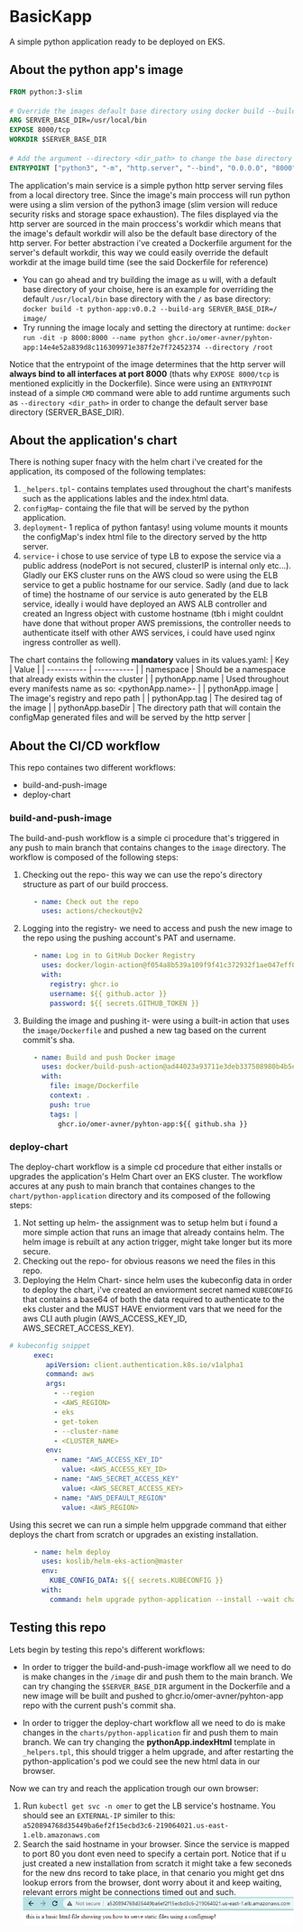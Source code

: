 # BasicKapp
A simple python application ready to be deployed on EKS.

## About the python app's image
```dockerfile
FROM python:3-slim

# Override the images default base directory using docker build --build-arg SERVER_BASE_DIR=<base_dir>
ARG SERVER_BASE_DIR=/usr/local/bin
EXPOSE 8000/tcp
WORKDIR $SERVER_BASE_DIR

# Add the argument --directory <dir_path> to change the base directory at runtime
ENTRYPOINT ["python3", "-m", "http.server", "--bind", "0.0.0.0", "8000"]
```
The application's main service is a simple python http server serving files from a local directory tree. Since the image's main proccess will run python were using a slim version of the python3 image (slim version will reduce security risks and storage space exhaustion). The files displayed via the http server are sourced in the main proccess's workdir which  means that the image's default workdir will also be the default base directory of the http server. For better abstraction i've created a Dockerfile argument for the server's default workdir, this way we could easily override the default workdir at the image build time (see the said Dockerfile for reference)

- You can go ahead and try  building the image as u will, with a default base directory of your choise, here is an example for overriding the default `/usr/local/bin` base directory with the `/` as base directory: 
`docker build -t python-app:v0.0.2 --build-arg SERVER_BASE_DIR=/ image/`
- Try running the image localy and setting the directory at runtime: `docker run -dit -p 8000:8000 --name python ghcr.io/omer-avner/pyhton-app:14e4e52a839d8c116309971e387f2e7f72452374 --directory /root`

Notice that the entrypoint of the image determines that the http server will **always bind to all interfaces at port 8000** (thats why `EXPOSE 8000/tcp` is mentioned explicitly in the Dockerfile). Since were using an `ENTRYPOINT` instead of a simple `CMD` command were able to add runtime arguments such as `--directory <dir_path>` in order to change the default server base directory (SERVER_BASE_DIR).

## About the application's chart
There is nothing super fnacy with the helm chart i've created for the application, its composed of the following templates:
1. `_helpers.tpl`- contains templates used throughout the chart's manifests such as the applications lables and the index.html data.
2. `configMap`- containg the file that will be served by the python application.
3. `deployment`- 1 replica of python fantasy! using volume mounts it mounts the configMap's index html file to the directory served by the http server.
4. `service`- i chose to use service of type LB to expose the service via a public address (nodePort is not secured, clusterIP is internal only etc...). Gladly our EKS cluster runs on the AWS cloud so were using the ELB service to get a public hostname for our service. Sadly (and due to lack of time) the hostname of our service is auto generated by the ELB service, ideally i would have deployed an AWS ALB controller and created an Ingress object with custome hostname (tbh i might couldnt have done that without proper AWS premissions, the controller needs to authenticate itself with other AWS services, i could have used nginx ingress controller as well).

The chart contains the following **mandatory** values in its values.yaml:
| Key         | Value       |
| ----------- | ----------- |
| namespace   | Should be a namespace that already exists within the cluster |
| pythonApp.name | Used throughout every manifests name as so: <pythonApp.name>-<resourceType> |
| pythonApp.image | The image's registry and repo path |
| pythonApp.tag | The desired tag of the image |
| pythonApp.baseDir | The directory path that will contain the configMap generated files and will be served by the http server |


## About the CI/CD workflow
This repo containes two different workflows:
- build-and-push-image
- deploy-chart

### build-and-push-image
The build-and-push workflow is a simple ci procedure that's triggered in any push to main branch that contains changes to the `image` directory. The workflow is composed of the following steps:
1. Checking out the repo- this way we can use the repo's directory structure as part of our build proccess.
```yml
      - name: Check out the repo
        uses: actions/checkout@v2
```
2. Logging into the registry- we need to access and push the new image to the repo using the pushing account's PAT and username.
```yml
      - name: Log in to GitHub Docker Registry
        uses: docker/login-action@f054a8b539a109f9f41c372932f1ae047eff08c9
        with:
          registry: ghcr.io
          username: ${{ github.actor }}
          password: ${{ secrets.GITHUB_TOKEN }}
```
3. Building the image and pushing it- were using a built-in action that uses the `image/Dockerfile` and pushed a new tag based on the current commit's sha.
```yml
      - name: Build and push Docker image
        uses: docker/build-push-action@ad44023a93711e3deb337508980b4b5e9bcdc5dc
        with:
          file: image/Dockerfile
          context: .
          push: true
          tags: |
            ghcr.io/omer-avner/pyhton-app:${{ github.sha }}
```

### deploy-chart
The deploy-chart workflow is a simple cd procedure that either installs or upgrades the application's Helm Chart over an EKS cluster. The workflow accures at any push to main branch that containes changes to the `chart/python-application` directory and its composed of the following steps:
1. Not setting up helm- the assignment was to setup helm but i found a more simple action that runs an image that already contains helm. The helm image is rebuilt at any action trigger, might take longer but its more secure.
2. Checking out the repo- for obvious reasons we need the files in this repo.
3. Deploying the Helm Chart- since helm uses the kubeconfig data in order to deploy the chart, i've created an enviorment secret named `KUBECONFIG` that contains a base64 of both the data required to authenticate to the eks cluster and the MUST HAVE enviorment vars that we need for the aws CLI auth plugin (AWS_ACCESS_KEY_ID, AWS_SECRET_ACCESS_KEY).
```yml
# kubeconfig snippet
      exec:
         apiVersion: client.authentication.k8s.io/v1alpha1
         command: aws
         args:
           - --region
           - <AWS_REGION>
           - eks
           - get-token
           - --cluster-name
           - <CLUSTER_NAME>
         env:
           - name: "AWS_ACCESS_KEY_ID"
             value: <AWS_ACCESS_KEY_ID>
           - name: "AWS_SECRET_ACCESS_KEY"
             value: <AWS_SECRET_ACCESS_KEY>
           - name: "AWS_DEFAULT_REGION"
             value: <AWS_REGION>
```
 Using this secret we can run a simple helm uppgrade command that either deploys the chart from scratch or upgrades an existing installation.
```yml
      - name: helm deploy
        uses: koslib/helm-eks-action@master
        env:
          KUBE_CONFIG_DATA: ${{ secrets.KUBECONFIG }}
        with:
          command: helm upgrade python-application --install --wait charts/python-application
```

## Testing this repo
Lets begin by testing this repo's different workflows:
- In order to trigger the build-and-push-image workflow all we need to do is make changes in the `/image` dir and push them to the main branch. We can try changing the `$SERVER_BASE_DIR` argument in the Dockerfile and a new image will be built and pushed to ghcr.io/omer-avner/pyhton-app repo with the current push's commit sha.

- In order to trigger the deploy-chart workflow all we need to do is make changes in the `charts/python-application` fir and push them to main branch. We can try changing the **pythonApp.indexHtml** template in `_helpers.tpl`, this should trigger a helm upgrade, and after restarting the python-application's pod we could see the new html data in our browser.

Now we can try and reach the application trough our own browser:
1. Run `kubectl get svc -n omer` to get the LB service's hostname. You should see an `EXTERNAL-IP` similer to this: `a520894768d35449ba6ef2f15ecbd3c6-219064021.us-east-1.elb.amazonaws.com`
2. Search the said hostname in your browser. Since the service is mapped to port 80 you dont even need to specify a certain port. Notice that if u just created a new installation from scratch it might take a few seconeds for the new dns record to take place, in that cenario you might get dns lookup errors from the browser, dont worry about it and keep waiting, relevant errors might be connections timed out and such. ![The app works](/images/working_app.png)
